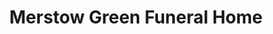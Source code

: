 ---
title: "Merstow Green Funeral Home"
url: /evesham/merstow-green-funeral-home/
shop: Bestattungen
---